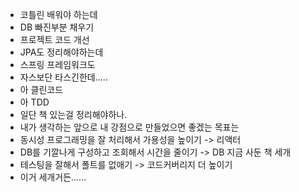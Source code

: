  - 코틀린 배워야 하는데
 - DB 빠진부분 채우기
 - 프로젝트 코드 개선
 - JPA도 정리해야하는데
 - 스프링 프레임워크도
 - 자스보단 타스긴한데.....
 - 아 클린코드 
 - 아 TDD 
 - 일단 책 있는걸 정리해야하나.
 - 내가 생각하는 앞으로 내 강점으로 만들었으면 좋겠는 목표는
 - 동시성 프로그래밍을 잘 처리해서 가용성을 높이기 -> 리액터
 - DB를 기깔나게 구성하고 조회해서 시간을 줄이기 -> DB 지금 사둔 책 세개
 - 테스팅을 잘해서 폴트를 없애기 -> 코드커버리지 더 높이기
 - 이거 세개거든......